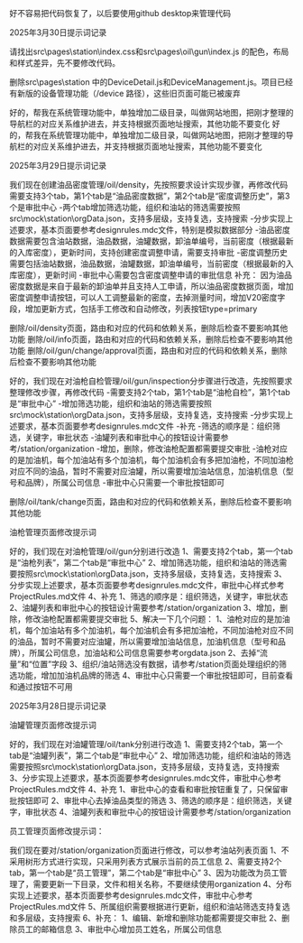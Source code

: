 好不容易把代码恢复了，以后要使用github desktop来管理代码

2025年3月30日提示词记录


请找出src\pages\station\index.css和src\pages\oil\gun\index.js 的配色，布局和样式差异，先不要修改代码。

删除src\pages\station 中的DeviceDetail.js和DeviceManagement.js。项目已经有新版的设备管理功能（/device 路径），这些旧页面可能已被废弃


好的，帮我在系统管理功能中，单独增加二级目录，叫做网站地图，把刚才整理的导航栏的对应关系维护进去，并支持根据页面地址搜索，其他功能不要变化
好的，帮我在系统管理功能中，单独增加二级目录，叫做网站地图，把刚才整理的导航栏的对应关系维护进去，并支持根据页面地址搜索，其他功能不要变化

2025年3月29日提示词记录

我们现在创建油品密度管理/oil/density，先按照要求设计实现步骤，再修改代码
需要支持3个tab，第1个tab是“油品密度数据”，第2个tab是“密度调整历史”，第3个是审批中心
-两个tab增加筛选功能，组织和油站的筛选需要按照src\mock\station\orgData.json，支持多层级，支持复选，支持搜索
-分步实现上述要求，基本页面要参考designrules.mdc文件，特别是模拟数据部分
-油品密度数据需要包含油站数据，油品数据，油罐数据，卸油单编号，当前密度（根据最新的入库密度），更新时间，支持创建密度调整申请，需要支持审批
-密度调整历史需要包括油站数据，油品数据，油罐数据，卸油单编号，当前密度（根据最新的入库密度），更新时间
-审批中心需要包含密度调整申请的审批信息
补充：
因为油品密度数据是来自于最新的卸油单并且支持人工申请，所以油品密度数据页面，增加密度调整申请按钮，可以人工调整最新的密度，去掉测量时间，增加V20密度字段，增加更新方式，包括手工修改和自动修改，列表按钮type=primary


删除/oil/density页面，路由和对应的代码和依赖关系，删除后检查不要影响其他功能
删除/oil/info页面，路由和对应的代码和依赖关系，删除后检查不要影响其他功能
删除/oil/gun/change/approval页面，路由和对应的代码和依赖关系，删除后检查不要影响其他功能


好的，我们现在对油枪自检管理/oil/gun/inspection分步骤进行改造，先按照要求整理修改步骤，再修改代码
-需要支持2个tab，第1个tab是“油枪自检”，第1个tab是“审批中心”
-增加筛选功能，组织和油站的筛选需要按照src\mock\station\orgData.json，支持多层级，支持复选，支持搜索
-分步实现上述要求，基本页面要参考designrules.mdc文件
-补充
  -筛选的顺序是：组织筛选，关键字，审批状态
  -油罐列表和审批中心的按钮设计需要参考/station/organization
  -增加，删除，修改油枪配置都需要提交审批
  -油枪对应的是加油机，每个加油站有多个加油机，每个加油机会有多把加油枪，不同加油枪对应不同的油品，暂时不需要对应油罐，所以需要增加油站信息，加油机信息（型号和品牌），所属公司信息
  -审批中心只需要一个审批按钮即可

删除/oil/tank/change页面，路由和对应的代码和依赖关系，删除后检查不要影响其他功能


油枪管理页面修改提示词

好的，我们现在对油枪管理/oil/gun分别进行改造
1、需要支持2个tab，第一个tab是“油枪列表”，第二个tab是“审批中心”
2、增加筛选功能，组织和油站的筛选需要按照src\mock\station\orgData.json，支持多层级，支持复选，支持搜索
3、分步实现上述要求，基本页面要参考designrules.mdc文件，审批中心样式参考ProjectRules.md文件
4、补充
  1、筛选的顺序是：组织筛选，关键字，审批状态
  2、油罐列表和审批中心的按钮设计需要参考/station/organization
  3、增加，删除，修改油枪配置都需要提交审批
5、解决一下几个问题：
  1、油枪对应的是加油机，每个加油站有多个加油机，每个加油机会有多把加油枪，不同加油枪对应不同的油品，暂时不需要对应油罐，所以需要增加油站信息，加油机信息（型号和品牌），所属公司信息，加油站和公司信息需要参考orgdata.json
  2、去掉“流量”和“位置”字段
  3、组织/油站筛选没有数据，请参考/station页面处理组织的筛选功能，增加加油机品牌的筛选
  4、审批中心只需要一个审批按钮即可，目前查看和通过按钮不可用

2025年3月28日提示词记录

油罐管理页面修改提示词

好的，我们现在对油罐管理/oil/tank分别进行改造
1、需要支持2个tab，第一个tab是“油罐列表”，第二个tab是“审批中心”
2、增加筛选功能，组织和油站的筛选需要按照src\mock\station\orgData.json，支持多层级，支持复选，支持搜索
3、分步实现上述要求，基本页面要参考designrules.mdc文件，审批中心参考ProjectRules.md文件
4、补充
  1、审批中心的查看和审批按钮重复了，只保留审批按钮即可
  2、审批中心去掉油品类型的筛选
  3、筛选的顺序是：组织筛选，关键字，审批状态
  4、油罐列表和审批中心的按钮设计需要参考/station/organization


员工管理页面修改提示词：

我们现在要对/station/organization页面进行修改，可以参考油站列表页面
1、不采用树形方式进行实现，只采用列表方式展示当前的员工信息
2、需要支持2个tab，第一个tab是“员工管理”，第二个tab是“审批中心”
3、因为功能改为员工管理了，需要更新一下目录，文件和相关名称，不要继续使用organization
4、分布实现上述要求，基本页面要参考designrules.mdc文件，审批中心参考ProjectRules.md文件
5、所属组织需要根据进行更新，组织和油站筛选支持复选和多层级，支持搜索
6、补充：
  1、编辑、新增和删除功能都需要提交审批
  2、删除员工的邮箱信息
  3、审批中心增加员工姓名，所属公司信息